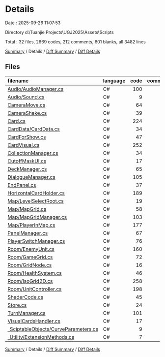 # Details

Date : 2025-09-26 11:07:53

Directory d:\\Tuanjie Projects\\UGJ2025\\Assets\\Scripts

Total : 32 files,  2669 codes, 212 comments, 601 blanks, all 3482 lines

[Summary](results.md) / Details / [Diff Summary](diff.md) / [Diff Details](diff-details.md)

## Files
| filename | language | code | comment | blank | total |
| :--- | :--- | ---: | ---: | ---: | ---: |
| [Audio/AudioManager.cs](/Audio/AudioManager.cs) | C# | 100 | 2 | 20 | 122 |
| [Audio/Sound.cs](/Audio/Sound.cs) | C# | 9 | 0 | 3 | 12 |
| [CameraMove.cs](/CameraMove.cs) | C# | 64 | 14 | 12 | 90 |
| [CameraShake.cs](/CameraShake.cs) | C# | 39 | 4 | 11 | 54 |
| [Card.cs](/Card.cs) | C# | 224 | 13 | 59 | 296 |
| [CardData/CardData.cs](/CardData/CardData.cs) | C# | 34 | 5 | 8 | 47 |
| [CardForShow.cs](/CardForShow.cs) | C# | 47 | 2 | 11 | 60 |
| [CardVisual.cs](/CardVisual.cs) | C# | 252 | 9 | 51 | 312 |
| [CollectionManager.cs](/CollectionManager.cs) | C# | 34 | 2 | 5 | 41 |
| [CutoffMaskUI.cs](/CutoffMaskUI.cs) | C# | 17 | 0 | 2 | 19 |
| [DeckManager.cs](/DeckManager.cs) | C# | 65 | 17 | 12 | 94 |
| [DialogueManager.cs](/DialogueManager.cs) | C# | 105 | 41 | 26 | 172 |
| [EndPanel.cs](/EndPanel.cs) | C# | 37 | 4 | 8 | 49 |
| [HorizontalCardHolder.cs](/HorizontalCardHolder.cs) | C# | 189 | 14 | 50 | 253 |
| [Map/LevelSelectRoot.cs](/Map/LevelSelectRoot.cs) | C# | 19 | 1 | 3 | 23 |
| [Map/MapGrid.cs](/Map/MapGrid.cs) | C# | 58 | 4 | 11 | 73 |
| [Map/MapGridManager.cs](/Map/MapGridManager.cs) | C# | 103 | 3 | 25 | 131 |
| [Map/PlayerInMap.cs](/Map/PlayerInMap.cs) | C# | 177 | 6 | 28 | 211 |
| [PanelManager.cs](/PanelManager.cs) | C# | 67 | 2 | 12 | 81 |
| [PlayerSwitchManager.cs](/PlayerSwitchManager.cs) | C# | 76 | 2 | 15 | 93 |
| [Room/EnemyUnit.cs](/Room/EnemyUnit.cs) | C# | 160 | 14 | 38 | 212 |
| [Room/GameGrid.cs](/Room/GameGrid.cs) | C# | 72 | 6 | 16 | 94 |
| [Room/GridNode.cs](/Room/GridNode.cs) | C# | 16 | 0 | 3 | 19 |
| [Room/HealthSystem.cs](/Room/HealthSystem.cs) | C# | 46 | 9 | 12 | 67 |
| [Room/IsoGrid2D.cs](/Room/IsoGrid2D.cs) | C# | 258 | 9 | 59 | 326 |
| [Room/UnitController.cs](/Room/UnitController.cs) | C# | 198 | 12 | 45 | 255 |
| [ShaderCode.cs](/ShaderCode.cs) | C# | 45 | 8 | 14 | 67 |
| [Store.cs](/Store.cs) | C# | 24 | 2 | 8 | 34 |
| [TurnManager.cs](/TurnManager.cs) | C# | 101 | 5 | 23 | 129 |
| [VisualCardsHandler.cs](/VisualCardsHandler.cs) | C# | 17 | 2 | 7 | 26 |
| [\_SciptableObjects/CurveParameters.cs](/_SciptableObjects/CurveParameters.cs) | C# | 9 | 0 | 2 | 11 |
| [\_Utility/ExtensionMethods.cs](/_Utility/ExtensionMethods.cs) | C# | 7 | 0 | 2 | 9 |

[Summary](results.md) / Details / [Diff Summary](diff.md) / [Diff Details](diff-details.md)
